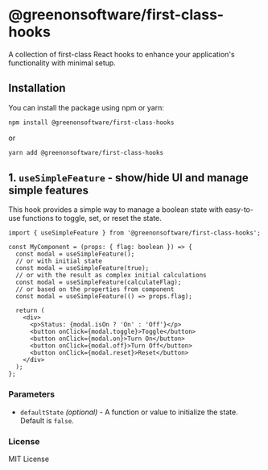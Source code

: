 # @greenonsoftware/first-class-hooks

A collection of first-class React hooks to enhance your application's functionality with minimal setup.

## Installation

You can install the package using npm or yarn:

```bash
npm install @greenonsoftware/first-class-hooks
```

or

```bash
yarn add @greenonsoftware/first-class-hooks
```

## 1. `useSimpleFeature` - show/hide UI and manage simple features

This hook provides a simple way to manage a boolean state with easy-to-use functions to toggle, set, or reset the state.

```tsx
import { useSimpleFeature } from '@greenonsoftware/first-class-hooks';

const MyComponent = (props: { flag: boolean }) => {
  const modal = useSimpleFeature();
  // or with initial state
  const modal = useSimpleFeature(true);
  // or with the result as complex initial calculations
  const modal = useSimpleFeature(calculateFlag);
  // or based on the properties from component
  const modal = useSimpleFeature(() => props.flag);

  return (
    <div>
      <p>Status: {modal.isOn ? 'On' : 'Off'}</p>
      <button onClick={modal.toggle}>Toggle</button>
      <button onClick={modal.on}>Turn On</button>
      <button onClick={modal.off}>Turn Off</button>
      <button onClick={modal.reset}>Reset</button>
    </div>
  );
};
```

### Parameters

- `defaultState` _(optional)_ - A function or value to initialize the state. Default is `false`.

### License

MIT License